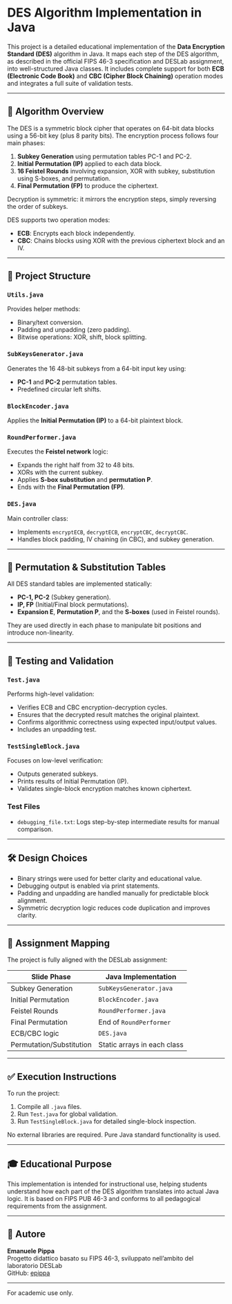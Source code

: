 # DES Algorithm Implementation in Java

This project is a detailed educational implementation of the **Data Encryption Standard (DES)** algorithm in Java. It maps each step of the DES algorithm, as described in the official FIPS 46-3 specification and DESLab assignment, into well-structured Java classes. It includes complete support for both **ECB (Electronic Code Book)** and **CBC (Cipher Block Chaining)** operation modes and integrates a full suite of validation tests.

---

## 📌 Algorithm Overview

The DES is a symmetric block cipher that operates on 64-bit data blocks using a 56-bit key (plus 8 parity bits). The encryption process follows four main phases:

1. **Subkey Generation** using permutation tables PC-1 and PC-2.
2. **Initial Permutation (IP)** applied to each data block.
3. **16 Feistel Rounds** involving expansion, XOR with subkey, substitution using S-boxes, and permutation.
4. **Final Permutation (FP)** to produce the ciphertext.

Decryption is symmetric: it mirrors the encryption steps, simply reversing the order of subkeys.

DES supports two operation modes:
- **ECB**: Encrypts each block independently.
- **CBC**: Chains blocks using XOR with the previous ciphertext block and an IV.

---

## 🧱 Project Structure

### `Utils.java`
Provides helper methods:
- Binary/text conversion.
- Padding and unpadding (zero padding).
- Bitwise operations: XOR, shift, block splitting.

### `SubKeysGenerator.java`
Generates the 16 48-bit subkeys from a 64-bit input key using:
- **PC-1** and **PC-2** permutation tables.
- Predefined circular left shifts.

### `BlockEncoder.java`
Applies the **Initial Permutation (IP)** to a 64-bit plaintext block.

### `RoundPerformer.java`
Executes the **Feistel network** logic:
- Expands the right half from 32 to 48 bits.
- XORs with the current subkey.
- Applies **S-box substitution** and **permutation P**.
- Ends with the **Final Permutation (FP)**.

### `DES.java`
Main controller class:
- Implements `encryptECB`, `decryptECB`, `encryptCBC`, `decryptCBC`.
- Handles block padding, IV chaining (in CBC), and subkey generation.

---

## 🔬 Permutation & Substitution Tables

All DES standard tables are implemented statically:
- **PC-1, PC-2** (Subkey generation).
- **IP, FP** (Initial/Final block permutations).
- **Expansion E**, **Permutation P**, and the **S-boxes** (used in Feistel rounds).

They are used directly in each phase to manipulate bit positions and introduce non-linearity.

---

## 🧪 Testing and Validation

### `Test.java`
Performs high-level validation:
- Verifies ECB and CBC encryption-decryption cycles.
- Ensures that the decrypted result matches the original plaintext.
- Confirms algorithmic correctness using expected input/output values.
- Includes an unpadding test.

### `TestSingleBlock.java`
Focuses on low-level verification:
- Outputs generated subkeys.
- Prints results of Initial Permutation (IP).
- Validates single-block encryption matches known ciphertext.

### Test Files
- `debugging_file.txt`: Logs step-by-step intermediate results for manual comparison.

---

## 🛠️ Design Choices

- Binary strings were used for better clarity and educational value.
- Debugging output is enabled via print statements.
- Padding and unpadding are handled manually for predictable block alignment.
- Symmetric decryption logic reduces code duplication and improves clarity.

---

## 📌 Assignment Mapping

The project is fully aligned with the DESLab assignment:

| Slide Phase                  | Java Implementation         |
|-----------------------------|-----------------------------|
| Subkey Generation           | `SubKeysGenerator.java`     |
| Initial Permutation         | `BlockEncoder.java`         |
| Feistel Rounds              | `RoundPerformer.java`       |
| Final Permutation           | End of `RoundPerformer`     |
| ECB/CBC logic               | `DES.java`                  |
| Permutation/Substitution    | Static arrays in each class |

---

## ✅ Execution Instructions

To run the project:
1. Compile all `.java` files.
2. Run `Test.java` for global validation.
3. Run `TestSingleBlock.java` for detailed single-block inspection.

No external libraries are required. Pure Java standard functionality is used.

---

## 🎓 Educational Purpose

This implementation is intended for instructional use, helping students understand how each part of the DES algorithm translates into actual Java logic. It is based on FIPS PUB 46-3 and conforms to all pedagogical requirements from the assignment.

---

## 👤 Autore

**Emanuele Pippa**  
Progetto didattico basato su FIPS 46-3, sviluppato nell’ambito del laboratorio DESLab  
GitHub: [epippa](https://github.com/epippa)

---

For academic use only.
